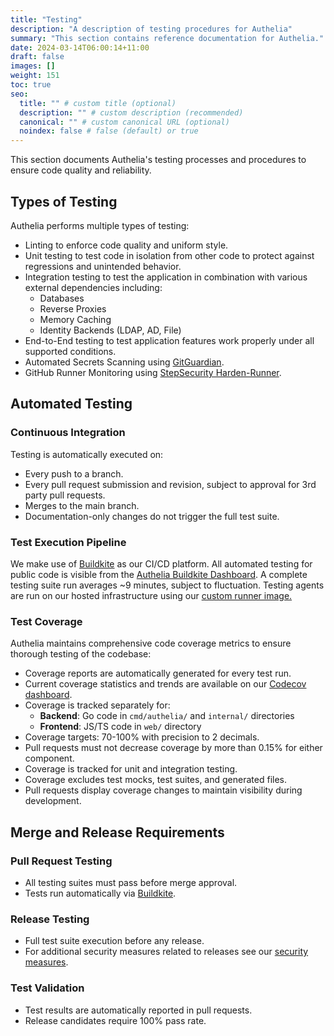 ```yaml
---
title: "Testing"
description: "A description of testing procedures for Authelia"
summary: "This section contains reference documentation for Authelia."
date: 2024-03-14T06:00:14+11:00
draft: false
images: []
weight: 151
toc: true
seo:
  title: "" # custom title (optional)
  description: "" # custom description (recommended)
  canonical: "" # custom canonical URL (optional)
  noindex: false # false (default) or true
---
```


This section documents Authelia's testing processes and procedures to ensure code quality and reliability.

## Types of Testing

Authelia performs multiple types of testing:
- Linting to enforce code quality and uniform style.
- Unit testing to test code in isolation from other code to protect against regressions and unintended behavior.
- Integration testing to test the application in combination with various external dependencies including:
  - Databases
  - Reverse Proxies
  - Memory Caching
  - Identity Backends (LDAP, AD, File)
- End-to-End testing to test application features work properly under all supported conditions.
- Automated Secrets Scanning using [GitGuardian].
- GitHub Runner Monitoring using [StepSecurity Harden-Runner].

## Automated Testing

### Continuous Integration

Testing is automatically executed on:
- Every push to a branch.
- Every pull request submission and revision, subject to approval for 3rd party pull requests.
- Merges to the main branch.
- Documentation-only changes do not trigger the full test suite.


### Test Execution Pipeline

We make use of [Buildkite] as our CI/CD platform. All automated testing for public code is visible from the [Authelia Buildkite Dashboard](https://buildkite.com/authelia).
A complete testing suite run averages ~9 minutes, subject to fluctuation.
Testing agents are run on our hosted infrastructure using our [custom runner image.](https://github.com/authelia/buildkite)

### Test Coverage

Authelia maintains comprehensive code coverage metrics to ensure thorough testing of the codebase:
- Coverage reports are automatically generated for every test run.
- Current coverage statistics and trends are available on our [Codecov dashboard](https://app.codecov.io/gh/authelia/authelia).
- Coverage is tracked separately for:
  - **Backend**: Go code in `cmd/authelia/` and `internal/` directories
  - **Frontend**: JS/TS code in `web/` directory
- Coverage targets: 70-100% with precision to 2 decimals.
- Pull requests must not decrease coverage by more than 0.15% for either component.
- Coverage is tracked for unit and integration testing.
- Coverage excludes test mocks, test suites, and generated files.
- Pull requests display coverage changes to maintain visibility during development.

## Merge and Release Requirements

### Pull Request Testing

- All testing suites must pass before merge approval.
- Tests run automatically via [Buildkite].

### Release Testing

- Full test suite execution before any release.
- For additional security measures related to releases see our [security measures](../../overview/security).

### Test Validation

- Test results are automatically reported in pull requests.
- Release candidates require 100% pass rate.



[Buildkite]: https://buildkite.com
[Codecov]: https://app.codecov.io/gh/authelia/authelia
[GitGuardian]: https://www.gitguardian.com/
[StepSecurity Harden-Runner]: https://github.com/step-security/harden-runner
